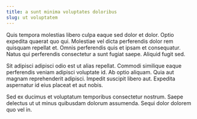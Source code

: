 ```yaml
---
title: a sunt minima voluptates doloribus
slug: ut voluptatem
---
```


Quis tempora molestias libero culpa eaque sed dolor et dolor. Optio expedita quaerat quo qui. Molestiae vel dicta perferendis dolor rem quisquam repellat et. Omnis perferendis quis et ipsam et consequatur. Natus qui perferendis consectetur a sunt fugiat saepe. Aliquid fugit sed.

Sit adipisci adipisci odio est ut alias repellat. Commodi similique eaque perferendis veniam adipisci voluptate id. Ab optio aliquam. Quia aut magnam reprehenderit adipisci. Impedit suscipit libero aut. Expedita aspernatur id eius placeat et aut nobis.

Sed ex ducimus et voluptatum temporibus consectetur nostrum. Saepe delectus ut ut minus quibusdam dolorum assumenda. Sequi dolor dolorem quo vel in.
